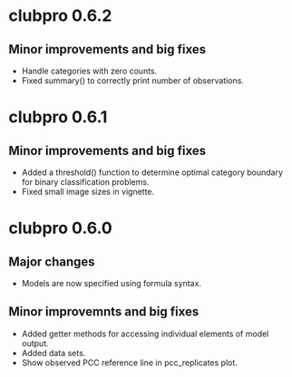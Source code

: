 # clubpro 0.6.2

## Minor improvements and big fixes

* Handle categories with zero counts.
* Fixed summary() to correctly print number of observations.

# clubpro 0.6.1

## Minor improvements and big fixes

* Added a threshold() function to determine optimal category boundary for binary classification problems.
* Fixed small image sizes in vignette.

# clubpro 0.6.0

## Major changes

* Models are now specified using formula syntax.

## Minor improvemnts and big fixes

* Added getter methods for accessing individual elements of model output.
* Added data sets.
* Show observed PCC reference line in pcc_replicates plot. 
